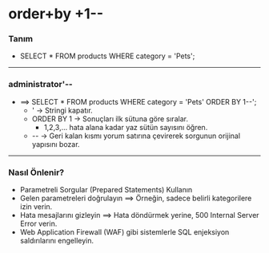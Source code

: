 # order+by +1--

### Tanım
- SELECT * FROM products WHERE category = 'Pets';

-------------------------------------

### administrator'--
- ==> SELECT * FROM products WHERE category = 'Pets' ORDER BY 1--';
    - ' → Stringi kapatır.
    - ORDER BY 1 → Sonuçları ilk sütuna göre sıralar. 
        - 1,2,3,... hata alana kadar yaz sütün sayısını öğren.
    - -- → Geri kalan kısmı yorum satırına çevirerek sorgunun orijinal yapısını bozar.

-------------------------------------

### Nasıl Önlenir?
- Parametreli Sorgular (Prepared Statements) Kullanın
- Gelen parametreleri doğrulayın ==> Örneğin, sadece belirli kategorilere izin verin.
- Hata mesajlarını gizleyin ==> Hata döndürmek yerine, 500 Internal Server Error verin.
- Web Application Firewall (WAF) gibi sistemlerle SQL enjeksiyon saldırılarını engelleyin.
